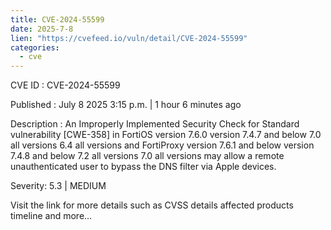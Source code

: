 ```yaml
--- 
title: CVE-2024-55599
date: 2025-7-8
lien: "https://cvefeed.io/vuln/detail/CVE-2024-55599"
categories:
  - cve
---
```


CVE ID : CVE-2024-55599

Published :  July 8
2025
3:15 p.m. | 1 hour
6 minutes ago

Description : An Improperly Implemented Security Check for Standard vulnerability [CWE-358] in FortiOS version 7.6.0
version 7.4.7 and below
7.0 all versions
6.4 all versions and FortiProxy version 7.6.1 and below
version 7.4.8 and below
7.2 all versions
7.0 all versions may allow a remote unauthenticated user to bypass the DNS filter via Apple devices.

Severity: 5.3 | MEDIUM

Visit the link for more details
such as CVSS details
affected products
timeline
and more...
